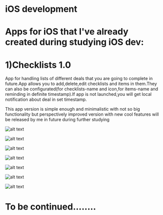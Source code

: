 # iOS development

# Apps for iOS that I've already created during studying iOS dev:

# 1)Checklists 1.0
App for handling lists of different deals that you are going to complete in future.App allows you to add,delete,edit checklists and items in them.They can also be configurated(for checklists-name and icon,for items-name and reminding in definite timestamp).If app is not launched,you will get local notification about deal in set timestamp.

This app version is simple enough and minimalistic with not so big functionality but perspectively improved version with new cool features will be released by me in future during further studying

![alt text](https://github.com/BelyaevIlyaUkraine/iOS_dev/blob/master/Checklists/Main.jpg)


![alt text](https://github.com/BelyaevIlyaUkraine/iOS_dev/blob/master/Checklists/Add%20Checklist.jpg)


![alt text](https://github.com/BelyaevIlyaUkraine/iOS_dev/blob/master/Checklists/Edit%20Checklist.jpg)


![alt text](https://github.com/BelyaevIlyaUkraine/iOS_dev/blob/master/Checklists/Choose%20Icon.jpg)


![alt text](https://github.com/BelyaevIlyaUkraine/iOS_dev/blob/master/Checklists/Items.jpg)


![alt text](https://github.com/BelyaevIlyaUkraine/iOS_dev/blob/master/Checklists/Add%20Item.jpg)


![alt text](https://github.com/BelyaevIlyaUkraine/iOS_dev/blob/master/Checklists/Edit%20Item.jpg)
#
#
#
#
#
# To be continued........
